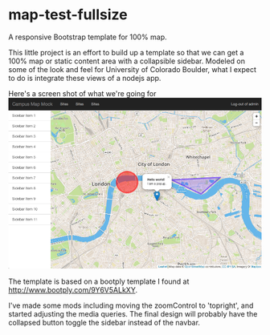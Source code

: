 # map-test-fullsize
A responsive Bootstrap template for 100% map.

This little project is an effort to build up a template so that we can get a 100% map or static content area with a collapsible sidebar. Modeled on some of the look and feel for University of Colorado Boulder, what I expect to do is integrate these views of a nodejs app.

Here's a screen shot of what we're going for <img src="Screen Shot 2016-07-07 at 4.23.49 PM.png">

The template is based on a bootply template I found at http://www.bootply.com/9Y6V5ALkXY. 

I've made some mods including moving the zoomControl to 'topright', and started adjusting the media queries. The final design will probably have the collapsed button toggle the sidebar instead of the navbar.

